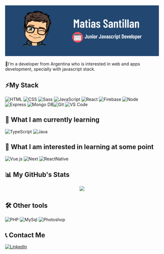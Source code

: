 
![github_header](https://github.com/Matisantillan11/Matisantillan11/blob/main/github_header-js.png)


📌I’m a developer from Argentina who is interested in web and apps development, specially with javascript stack.

## ⚡My Stack
![HTML](https://img.shields.io/badge/HTML5-E34F26?style=for-the-badge&logo=html5&logoColor=white) ![CSS](https://img.shields.io/badge/CSS3-1572B6?style=for-the-badge&logo=css3&logoColor=white) ![Sass](https://img.shields.io/badge/Sass-CC6699?style=for-the-badge&logo=sass&logoColor=white) ![JavaScript](https://img.shields.io/badge/JavaScript-F7DF1E?style=for-the-badge&logo=javascript&logoColor=black) ![React](https://img.shields.io/badge/React-20232A?style=for-the-badge&logo=react&logoColor=61DAFB) ![Firebase](https://img.shields.io/badge/firebase-282C34?style=for-the-badge&logo=firebase&logoColor=F7C52C) ![Node](https://img.shields.io/badge/Node.js-43853D?style=for-the-badge&logo=node.js&logoColor=white) ![Express](https://img.shields.io/badge/Express.js-404D59?style=for-the-badge) ![Mongo DB](https://img.shields.io/badge/MongoDB-4EA94B?style=for-the-badge&logo=mongodb&logoColor=white)![Git](https://img.shields.io/badge/GitHub-100000?style=for-the-badge&logo=github&logoColor=whit) ![VS Code](https://img.shields.io/badge/VS%20Code-282C34?style=for-the-badge&logo=visual-studio-code&logoColor=007ACC)

## 📕 What I am currently learning
![TypeScript](https://img.shields.io/badge/TypeScript-007ACC?style=for-the-badge&logo=typescript&logoColor=white) ![Java](https://img.shields.io/badge/Java-ED8B00?style=for-the-badge&logo=java&logoColor=white)


## 🧠 What I am interested in learning at some point
![Vue.js](https://img.shields.io/badge/Vue.js-35495E?style=for-the-badge&logo=vue.js&logoColor=4FC08D) ![Next](https://img.shields.io/badge/Next.js-404D59?style=for-the-badge) ![ReactNative](https://img.shields.io/badge/React_Native-20232A?style=for-the-badge&logo=react&logoColor=61DAFB)

## 📊 My GitHub's Stats
<p align="center">
<a href="https://github.com/matisantillan11">
  <img height="180em" src="https://github-readme-stats-eight-theta.vercel.app/api?username=matisantillan11&show_icons=true&include_all_commits=true&count_private=false"/>
</a>
</p>

## 🛠 Other tools
![PHP](https://img.shields.io/badge/PHP-777BB4?style=for-the-badge&logo=php&logoColor=white) ![MySql](https://img.shields.io/badge/MySQL-00000F?style=for-the-badge&logo=mysql&logoColor=white) ![Photoshop](https://img.shields.io/badge/PHOTOSHOP-000?style=for-the-badge&logo=adobe-photoshop)

## 📞 Contact Me
  <a href="https://www.linkedin.com/in/matisantillan11/">
    <img src="https://img.shields.io/badge/LinkedIn-0077B5?style=for-the-badge&logo=linkedin&logoColor=white" alt="LinkedIn">
  </a>

